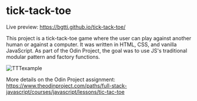 # tick-tack-toe
Live preview: https://bgtti.github.io/tick-tack-toe/

This project is a tick-tack-toe game where the user can play against another human or against a computer.
It was written in HTML, CSS, and vanilla JavaScript. As part of the Odin Project, the goal was to use JS's traditional modular pattern and factory functions.

![TTTexample](TickTackToe.png)

More details on the Odin Project assignment: https://www.theodinproject.com/paths/full-stack-javascript/courses/javascript/lessons/tic-tac-toe
